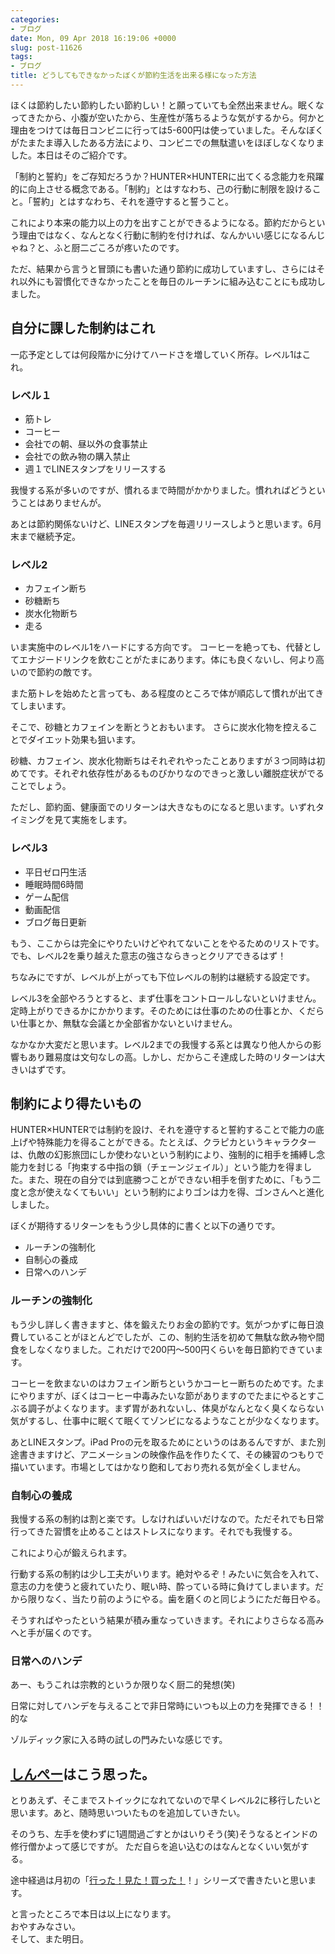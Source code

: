 ```yaml
---
categories:
- ブログ
date: Mon, 09 Apr 2018 16:19:06 +0000
slug: post-11626
tags:
- ブログ
title: どうしてもできなかったぼくが節約生活を出来る様になった方法
---
```


ほくは節約したい節約したい節約しい！と願っていても全然出来ません。眠くなってきたから、小腹が空いたから、生産性が落ちるような気がするから。何かと理由をつけては毎日コンビニに行っては5-600円は使っていました。そんなぼくがたまたま導入したある方法により、コンビニでの無駄遣いをほぼしなくなりました。本日はそのご紹介です。

<!--more-->

「制約と誓約」をご存知だろうか？HUNTER×HUNTERに出てくる念能力を飛躍的に向上させる概念である。「制約」とはすなわち、己の行動に制限を設けること。「誓約」とはすなわち、それを遵守すると誓うこと。

これにより本来の能力以上の力を出すことができるようになる。節約だからという理由ではなく、なんとなく行動に制約を付ければ、なんかいい感じになるんじゃね？と、ふと厨二ごころが疼いたのです。

ただ、結果から言うと冒頭にも書いた通り節約に成功していますし、さらにはそれ以外にも習慣化できなかったことを毎日のルーチンに組み込むことにも成功しました。

<h2>自分に課した制約はこれ</h2>

一応予定としては何段階かに分けてハードさを増していく所存。レベル1はこれ。

<h3>レベル１</h3>

<ul>
	<li>筋トレ</li>
	<li>コーヒー</li>
	<li>会社での朝、昼以外の食事禁止</li>
	<li>会社での飲み物の購入禁止</li>
	<li>週１でLINEスタンプをリリースする</li>
</ul>

我慢する系が多いのですが、慣れるまで時間がかかりました。慣れればどうということはありませんが。

あとは節約関係ないけど、LINEスタンプを毎週リリースしようと思います。6月末まで継続予定。

<h3>レベル2</h3>

<ul>
	<li>カフェイン断ち</li>
	<li>砂糖断ち</li>
	<li>炭水化物断ち</li>
	<li>走る</li>
</ul>

いま実施中のレベル1をハードにする方向です。
コーヒーを絶っても、代替としてエナジードリンクを飲むことがたまにあります。体にも良くないし、何より高いので節約の敵です。

また筋トレを始めたと言っても、ある程度のところで体が順応して慣れが出てきてしまいます。

そこで、砂糖とカフェインを断とうとおもいます。
さらに炭水化物を控えることでダイエット効果も狙います。

砂糖、カフェイン、炭水化物断ちはそれぞれやったことありますが３つ同時は初めてです。それぞれ依存性があるものびかりなのできっと激しい離脱症状がでることでしょう。

ただし、節約面、健康面でのリターンは大きなものになると思います。いずれタイミングを見て実施をします。

<h3>レベル3</h3>

<ul>
	<li>平日ゼロ円生活</li>
	<li>睡眠時間6時間</li>
	<li>ゲーム配信</li>
	<li>動画配信</li>
	<li>ブログ毎日更新</li>
</ul>

もう、ここからは完全にやりたいけどやれてないことをやるためのリストです。でも、レベル2を乗り越えた意志の強さならきっとクリアできるはず！

ちなみにですが、レベルが上がっても下位レベルの制約は継続する設定です。

レベル3を全部やろうとすると、まず仕事をコントロールしないといけません。定時上がりできるかにかかります。そのためには仕事のための仕事とか、くだらい仕事とか、無駄な会議とか全部省かないといけません。

なかなか大変だと思います。レベル2までの我慢する系とは異なり他人からの影響もあり難易度は文句なしの高。しかし、だからこそ達成した時のリターンは大きいはずです。


<h2>制約により得たいもの</h2>

HUNTER×HUNTERでは制約を設け、それを遵守すると誓約することで能力の底上げや特殊能力を得ることができる。たとえば、クラピカというキャラクターは、仇敵の幻影旅団にしか使わないという制約により、強制的に相手を捕縛し念能力を封じる「拘束する中指の鎖（チェーンジェイル）」という能力を得ました。また、現在の自分では到底勝つことができない相手を倒すために、「もう二度と念が使えなくてもいい」という制約によりゴンは力を得、ゴンさんへと進化しました。

ぼくが期待するリターンをもう少し具体的に書くと以下の通りです。

<ul>
	<li>ルーチンの強制化</li>
	<li>自制心の養成</li>
	<li>日常へのハンデ</li>
</ul>

<h3>ルーチンの強制化</h3>

もう少し詳しく書きますと、体を鍛えたりお金の節約です。気がつかずに毎日浪費していることがほとんどでしたが、この、制約生活を初めて無駄な飲み物や間食をしなくなりました。これだけで200円〜500円くらいを毎日節約できています。

コーヒーを飲まないのはカフェイン断ちというかコーヒー断ちのためです。たまにやりますが、ぼくはコーヒー中毒みたいな節がありますのでたまにやるとすこぶる調子がよくなります。まず胃があれないし、体臭がなんとなく臭くならない気がするし、仕事中に眠くて眠くてゾンビになるようなことが少なくなります。

あとLINEスタンプ。iPad Proの元を取るためにというのはあるんですが、また別途書きますけど、アニメーションの映像作品を作りたくて、その練習のつもりで描いています。市場としてはかなり飽和しており売れる気が全くしません。

<h3>自制心の養成</h3>

我慢する系の制約は割と楽です。しなければいいだけなので。ただそれでも日常行ってきた習慣を止めることはストレスになります。それでも我慢する。

これにより心が鍛えられます。

行動する系の制約は少し工夫がいります。絶対やるぞ！みたいに気合を入れて、意志の力を使うと疲れていたり、眠い時、酔っている時に負けてしまいます。だから限りなく、当たり前のようにやる。歯を磨くのと同じようにただ毎日やる。

そうすればやったという結果が積み重なっていきます。それによりさらなる高みへと手が届くのです。

<h3>日常へのハンデ</h3>

あー、もうこれは宗教的というか限りなく厨二的発想(笑)

日常に対してハンデを与えることで非日常時にいつも以上の力を発揮できる！！的な

ゾルディック家に入る時の試しの門みたいな感じです。

<h2><a href="https://twitter.com/s_s_p_y">しんぺー</a>はこう思った。</h2>

とりあえず、そこまでストイックになれてないので早くレベル2に移行したいと思います。あと、随時思いついたものを追加していきたい。

そのうち、左手を使わずに1週間過ごすとかはいりそう(笑)そうなるとインドの修行僧かよって感じですが。
ただ自らを追い込むのはなんとなくいい気がする。

途中経過は月初の「<a href="https://www.warawareotoko.com/tag/%e8%a1%8c%e3%81%a3%e3%81%9f%e8%a6%8b%e3%81%9f%e8%b2%b7%e3%81%a3%e3%81%9f/">行った！見た！買った！</a>！」シリーズで書きたいと思います。

と言ったところで本日は以上になります。<br>
おやすみなさい。<br>
そして、また明日。